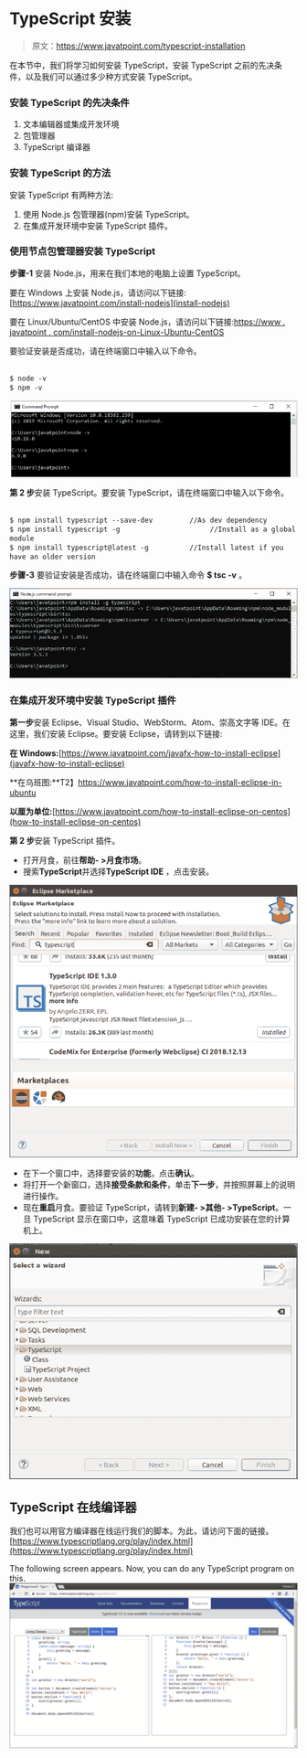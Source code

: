# TypeScript 安装

> 原文：<https://www.javatpoint.com/typescript-installation>

在本节中，我们将学习如何安装 TypeScript，安装 TypeScript 之前的先决条件，以及我们可以通过多少种方式安装 TypeScript。

### 安装 TypeScript 的先决条件

1.  文本编辑器或集成开发环境
2.  包管理器
3.  TypeScript 编译器

### 安装 TypeScript 的方法

安装 TypeScript 有两种方法:

1.  使用 Node.js 包管理器(npm)安装 TypeScript。
2.  在集成开发环境中安装 TypeScript 插件。

### 使用节点包管理器安装 TypeScript

**步骤-1** 安装 Node.js，用来在我们本地的电脑上设置 TypeScript。

要在 Windows 上安装 Node.js，请访问以下链接:[https://www.javatpoint.com/install-nodejs](install-nodejs)

要在 Linux/Ubuntu/CentOS 中安装 Node.js，请访问以下链接:[https://www . javatpoint . com/install-nodejs-on-Linux-Ubuntu-CentOS](install-nodejs-on-linux-ubuntu-centos)

要验证安装是否成功，请在终端窗口中输入以下命令。

```

$ node -v
$ npm -v

```

![TypeScript Installation](img/6086e9127bbb19ba40438b187f646f6a.png)

**第 2 步**安装 TypeScript。要安装 TypeScript，请在终端窗口中输入以下命令。

```

$ npm install typescript --save-dev         //As dev dependency
$ npm install typescript -g                      //Install as a global module
$ npm install typescript@latest -g          //Install latest if you have an older version

```

**步骤-3** 要验证安装是否成功，请在终端窗口中输入命令 **$ tsc -v** 。

![TypeScript Installation](img/bda34e4cb4a6f5cb2efaeba00ebb4b6b.png)

### 在集成开发环境中安装 TypeScript 插件

**第一步**安装 Eclipse、Visual Studio、WebStorm、Atom、崇高文字等 IDE。在这里，我们安装 Eclipse。要安装 Eclipse，请转到以下链接:

**在 Windows:**[https://www.javatpoint.com/javafx-how-to-install-eclipse](javafx-how-to-install-eclipse)

**在乌班图:**T2】https://www.javatpoint.com/how-to-install-eclipse-in-ubuntu

**以厘为单位:**[https://www.javatpoint.com/how-to-install-eclipse-on-centos](how-to-install-eclipse-on-centos)

**第 2 步**安装 TypeScript 插件。

*   打开月食，前往**帮助- >月食市场**。
*   搜索**TypeScript**并选择**TypeScript IDE** ，点击安装。

![TypeScript Installation](img/6033aefd6e079d6ec6691edc109daaef.png)

*   在下一个窗口中，选择要安装的**功能**，点击**确认**。
*   将打开一个新窗口，选择**接受条款和条件**，单击**下一步**，并按照屏幕上的说明进行操作。
*   现在**重启**月食。要验证 TypeScript，请转到**新建- >其他- >TypeScript**。一旦 TypeScript 显示在窗口中，这意味着 TypeScript 已成功安装在您的计算机上。

![TypeScript Installation](img/43be05938351cb46646a59668caad021.png)

## TypeScript 在线编译器

我们也可以用官方编译器在线运行我们的脚本。为此，请访问下面的链接。[https://www.typescriptlang.org/play/index.html](https://www.typescriptlang.org/play/index.html)

The following screen appears. Now, you can do any TypeScript program on this. ![TypeScript Installation](img/bc0ca2c5e4e23cf9b2fc904c44a718dc.png)